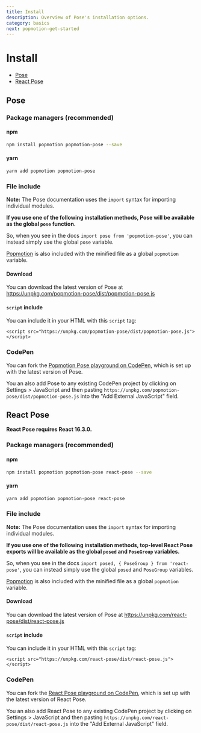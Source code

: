 ```yaml
---
title: Install
description: Overview of Pose's installation options.
category: basics
next: popmotion-get-started
---
```


# Install

- [Pose](#install-pose)
- [React Pose](#install-react-pose)

## Pose

### Package managers (recommended)

#### npm

```bash
npm install popmotion popmotion-pose --save
```

#### yarn

```bash
yarn add popmotion popmotion-pose
```

### File include

**Note:** The Pose documentation uses the `import` syntax for importing individual modules.

**If you use one of the following installation methods, Pose will be available as the global `pose` function.**

So, when you see in the docs `import pose from 'popmotion-pose'`, you can instead simply use the global `pose` variable.

[Popmotion](https://popmotion.io) is also included with the minified file as a global `popmotion` variable.

#### Download

You can download the latest version of Pose at https://unpkg.com/popmotion-pose/dist/popmotion-pose.js

#### `script` include

You can include it in your HTML with this `script` tag:

```
<script src="https://unpkg.com/popmotion-pose/dist/popmotion-pose.js"></script>
```

### CodePen

You can fork the [Popmotion Pose playground on CodePen](https://codepen.io/popmotion/pen/bvqJbV?editors=0010), which is set up with the latest version of Pose.

You an also add Pose to any existing CodePen project by clicking on Settings > JavaScript and then pasting `https://unpkg.com/popmotion-pose/dist/popmotion-pose.js` into the "Add External JavaScript" field.

## React Pose

**React Pose requires React 16.3.0.**

### Package managers (recommended)

#### npm

```bash
npm install popmotion popmotion-pose react-pose --save
```

#### yarn

```bash
yarn add popmotion popmotion-pose react-pose
```

### File include

**Note:** The Pose documentation uses the `import` syntax for importing individual modules.

**If you use one of the following installation methods, top-level React Pose exports will be available as the global `posed` and `PoseGroup` variables.**

So, when you see in the docs `import posed, { PoseGroup } from 'react-pose'`, you can instead simply use the global `posed` and `PoseGroup` variables.

[Popmotion](https://popmotion.io) is also included with the minified file as a global `popmotion` variable.

#### Download

You can download the latest version of Pose at https://unpkg.com/react-pose/dist/react-pose.js

#### `script` include

You can include it in your HTML with this `script` tag:

```
<script src="https://unpkg.com/react-pose/dist/react-pose.js"></script>
```

### CodePen

You can fork the [React Pose playground on CodePen](https://codepen.io/popmotion/pen/mxmrPZ?editors=0010), which is set up with the latest version of React Pose.

You an also add React Pose to any existing CodePen project by clicking on Settings > JavaScript and then pasting `https://unpkg.com/react-pose/dist/react-pose.js` into the "Add External JavaScript" field.
